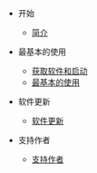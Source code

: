 - 开始

  - [简介](/zh/README.md) 

- 最基本的使用
  - [获取软件和启动](/zh/start.md)
  - [最基本的使用](/zh/basicuse.md) 
<!-- 
- 进阶使用
  - [工具栏](/zh/toolbar.md) 
  - [设置](/zh/settings.md) 
  - [托盘图标](/zh/trayicon.md) 

- OCR说明
  - [OCR说明](/zh/ocrsetsumei.md) 

- HOOK说明
  - [HOOK说明](/zh/hooksetsumei.md)  -->
- 软件更新
  - [软件更新](/zh/update.md) 
  
- 支持作者
  - [支持作者](/zh/support.md) 